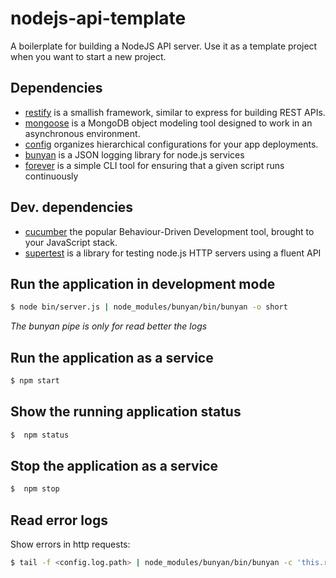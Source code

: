 nodejs-api-template
===================

A boilerplate for building a NodeJS API server.
Use it as a template project when you want to start a new project.

## Dependencies

 - [restify](https://github.com/mcavage/node-restify) is a smallish framework, similar to express for building REST APIs.
 - [mongoose](https://github.com/LearnBoost/mongoose) is a MongoDB object modeling tool designed to work in an asynchronous environment.
 - [config](https://github.com/lorenwest/node-config) organizes hierarchical configurations for your app deployments.
 - [bunyan](https://github.com/trentm/node-bunyan) is a JSON logging library for node.js services
 - [forever](https://github.com/foreverjs/forever) is a simple CLI tool for ensuring that a given script runs continuously

## Dev. dependencies
 - [cucumber](https://github.com/cucumber/cucumber-js) the popular Behaviour-Driven Development tool, brought to your JavaScript stack.
 - [supertest](https://github.com/tj/supertest) is a library for testing node.js HTTP servers using a fluent API

## Run the application in development mode

```sh
$ node bin/server.js | node_modules/bunyan/bin/bunyan -o short
```
*The bunyan pipe is only for read better the logs*

## Run the application as a service

```sh
$ npm start
```

## Show the running application status

```sh
$  npm status
```
## Stop the application as a service

```sh
$  npm stop
```

## Read error logs

Show errors in http requests:

```sh
$ tail -f <config.log.path> | node_modules/bunyan/bin/bunyan -c 'this.res && this.res.statusCode >= 500'
```
